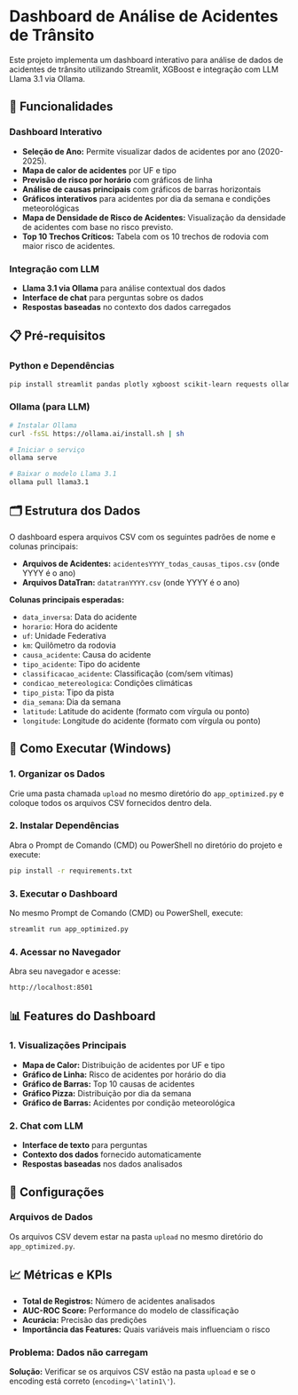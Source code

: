  # Dashboard de Análise de Acidentes de Trânsito

Este projeto implementa um dashboard interativo para análise de dados de acidentes de trânsito utilizando Streamlit, XGBoost e integração com LLM Llama 3.1 via Ollama.

## 🚀 Funcionalidades

### Dashboard Interativo
- **Seleção de Ano:** Permite visualizar dados de acidentes por ano (2020-2025).
- **Mapa de calor de acidentes** por UF e tipo
- **Previsão de risco por horário** com gráficos de linha
- **Análise de causas principais** com gráficos de barras horizontais
- **Gráficos interativos** para acidentes por dia da semana e condições meteorológicas
- **Mapa de Densidade de Risco de Acidentes:** Visualização da densidade de acidentes com base no risco previsto.
- **Top 10 Trechos Críticos:** Tabela com os 10 trechos de rodovia com maior risco de acidentes.

### Integração com LLM
- **Llama 3.1 via Ollama** para análise contextual dos dados
- **Interface de chat** para perguntas sobre os dados
- **Respostas baseadas** no contexto dos dados carregados

## 📋 Pré-requisitos

### Python e Dependências
```bash
pip install streamlit pandas plotly xgboost scikit-learn requests ollama numpy matplotlib seaborn tqdm jupyter IPython pathlib bcrypt python-dotenv uvicorn starlette itsdangerous authlib
```

### Ollama (para LLM)
```bash
# Instalar Ollama
curl -fsSL https://ollama.ai/install.sh | sh

# Iniciar o serviço
ollama serve

# Baixar o modelo Llama 3.1
ollama pull llama3.1
```

## 🗂️ Estrutura dos Dados

O dashboard espera arquivos CSV com os seguintes padrões de nome e colunas principais:

- **Arquivos de Acidentes:** `acidentesYYYY_todas_causas_tipos.csv` (onde YYYY é o ano)
- **Arquivos DataTran:** `datatranYYYY.csv` (onde YYYY é o ano)

**Colunas principais esperadas:**
- `data_inversa`: Data do acidente
- `horario`: Hora do acidente
- `uf`: Unidade Federativa
- `km`: Quilômetro da rodovia
- `causa_acidente`: Causa do acidente
- `tipo_acidente`: Tipo do acidente
- `classificacao_acidente`: Classificação (com/sem vítimas)
- `condicao_metereologica`: Condições climáticas
- `tipo_pista`: Tipo da pista
- `dia_semana`: Dia da semana
- `latitude`: Latitude do acidente (formato com vírgula ou ponto)
- `longitude`: Longitude do acidente (formato com vírgula ou ponto)

## 🚀 Como Executar (Windows)

### 1. Organizar os Dados
Crie uma pasta chamada `upload` no mesmo diretório do `app_optimized.py` e coloque todos os arquivos CSV fornecidos dentro dela.

### 2. Instalar Dependências
Abra o Prompt de Comando (CMD) ou PowerShell no diretório do projeto e execute:
```cmd
pip install -r requirements.txt
```

### 3. Executar o Dashboard
No mesmo Prompt de Comando (CMD) ou PowerShell, execute:
```cmd
streamlit run app_optimized.py 
```

### 4. Acessar no Navegador
Abra seu navegador e acesse:
```
http://localhost:8501
```

## 📊 Features do Dashboard

### 1. Visualizações Principais
- **Mapa de Calor:** Distribuição de acidentes por UF e tipo
- **Gráfico de Linha:** Risco de acidentes por horário do dia
- **Gráfico de Barras:** Top 10 causas de acidentes
- **Gráfico Pizza:** Distribuição por dia da semana
- **Gráfico de Barras:** Acidentes por condição meteorológica

### 2. Chat com LLM
- **Interface de texto** para perguntas
- **Contexto dos dados** fornecido automaticamente
- **Respostas baseadas** nos dados analisados

## 🔧 Configurações

### Arquivos de Dados
Os arquivos CSV devem estar na pasta `upload` no mesmo diretório do `app_optimized.py`.

## 📈 Métricas e KPIs

- **Total de Registros:** Número de acidentes analisados
- **AUC-ROC Score:** Performance do modelo de classificação
- **Acurácia:** Precisão das predições
- **Importância das Features:** Quais variáveis mais influenciam o risco

### Problema: Dados não carregam
**Solução:** Verificar se os arquivos CSV estão na pasta `upload` e se o encoding está correto (`encoding=\'latin1\'`).
